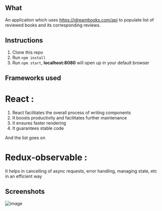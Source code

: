 ## What

An application which uses https://idreambooks.com/api to populate list of reviewed books and its corresponding reviews.

## Instructions

1.  Clone this repo
2.  Run `npm install`
3.  Run `npm start`, **localhost:8080** will open up in your default browser

## Frameworks used

# React : 

 1. React facilitates the overall process of writing components
 2. It boosts productivity and facilitates further maintenance 
 3. It ensures faster rendering
 4. It guarantees stable code

 And the list goes on


# Redux-observable : 

 It helps in cancelling of async requests, error handling, managing state, etc in an efficient way

## Screenshots

![image](https://res.cloudinary.com/shreyas/image/upload/v1548681648/Screenshot_2019-01-28_at_6.46.46_PM_yoc8w9.png)

 




